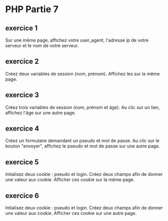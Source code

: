 # PHP Partie 7

## exercice 1

Sur une même page, affichez votre user_agent, l'adresse ip de votre serveur et le nom de votre serveur.

## exercice 2

Créez deux variables de session (nom, prénom). Affichez les sur la même page.

## exercice 3

Créez trois variables de session (nom, prénom et âge). Au clic sur un lien, affichez l'âge sur une autre page.

## exercice 4

Créez un formulaire demandant un pseudo et mot de passe. Au clic sur le bouton "envoyer", affichez le pseudo et mot de passe sur une autre page.

## exercice 5

Intialisez deux cookie : pseudo et login. Créez deux champs afin de donner une valeur aux cookie. Afficher ces cookie sur la même page.

## exercice 6

Intialisez deux cookie : pseudo et login. Créez deux champs afin de donner une valeur aux cookie. Afficher ces cookie sur une autre page.

